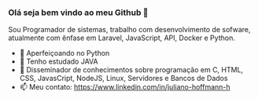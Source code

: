 ### Olá seja bem vindo ao meu Github 👋
Sou Programador de sistemas, trabalho com desenvolvimento de sofware, atualmente com ênfase em Laravel, JavaScript, API, Docker e Python.

- 🔭 Aperfeiçoando no Python
- 🌱 Tenho estudado JAVA
- 🤔 Disseminador de conhecimentos sobre programação em C, HTML, CSS, JavasCript, NodeJS, Linux, Servidores e Bancos de Dados
- 📫 Meu contato: https://www.linkedin.com/in/juliano-hoffmann-h
